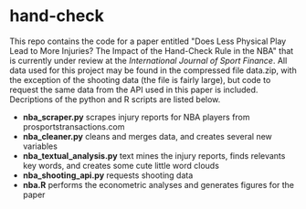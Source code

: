 # hand-check

This repo contains the code for a paper entitled "Does Less Physical Play Lead to More Injuries? The Impact of the Hand-Check Rule in the NBA" that is currently under review at the *International Journal of Sport Finance*. All data used for this project may be found in the compressed file data.zip, with the exception of the shooting data (the file is fairly large), but code to request the same data from the API used in this paper is included. Decriptions of the python and R scripts are listed below.

* **nba_scraper.py** scrapes injury reports for NBA players from prosportstransactions.com 
* **nba_cleaner.py** cleans and merges data, and creates several new variables
* **nba_textual_analysis.py** text mines the injury reports, finds relevants key words, and creates some cute little word clouds
* **nba_shooting_api.py** requests shooting data
* **nba.R** performs the econometric analyses and generates figures for the paper
